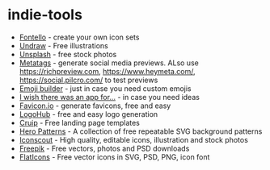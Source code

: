# indie-tools

- [Fontello](http://fontello.com) - create your own icon sets
- [Undraw](https://undraw.co) - Free illustrations
- [Unsplash](https://unsplash.com) - free stock photos
- [Metatags](https://metatags.io/) - generate social media previews. ALso use https://richpreview.com, https://www.heymeta.com/, https://social.pilcro.com/ to test previews
- [Emoji builder](http://phlntn.com/emojibuilder/) - just in case you need custom emojis
- [I wish there was an app for...](https://iwishtherewasanappfor.com) - in case you need ideas
- [Favicon.io](https://favicon.io/) - generate favicons, free and easy
- [LogoHub](https://logohub.io) - free and easy logo generation
- [Cruip](http://cruip.com) - Free landing page templates
- [Hero Patterns](https://www.heropatterns.com/) - A collection of free repeatable SVG background patterns
- [Iconscout](https://iconscout.com) - High quality, editable icons, illustration and stock photos
- [Freepik](https://freepik.com) - Free vectors, photos and PSD downloads
- [FlatIcons](https://flaticon.com) - Free vector icons in SVG, PSD, PNG, icon font
